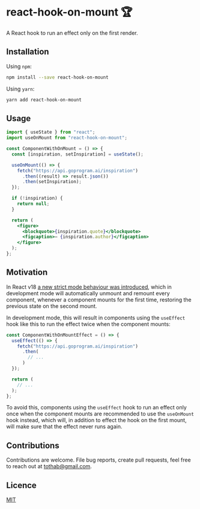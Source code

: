 # react-hook-on-mount 🏆

A React hook to run an effect only on the first render.

## Installation

Using `npm`:

```sh
npm install --save react-hook-on-mount
```

Using `yarn`:

```sh
yarn add react-hook-on-mount
```

## Usage

```jsx
import { useState } from "react";
import useOnMount from "react-hook-on-mount";

const ComponentWithOnMount = () => {
  const [inspiration, setInspiration] = useState();

  useOnMount(() => {
    fetch("https://api.goprogram.ai/inspiration")
      .then((result) => result.json())
      .then(setInspiration);
  });

  if (!inspiration) {
    return null;
  }

  return (
    <figure>
      <blockquote>{inspiration.quote}</blockquote>
      <figcaption>— {inspiration.author}</figcaption>
    </figure>
  );
};
```

## Motivation

In React v18 [a new strict mode behaviour was introduced](https://reactjs.org/blog/2022/03/29/react-v18.html#new-strict-mode-behaviors), which in development mode will automatically unmount and remount every component, whenever a component mounts for the first time, restoring the previous state on the second mount.

In development mode, this will result in components using the `useEffect` hook like this to run the effect twice when the component mounts:

```jsx
const ComponentWithOnMountEffect = () => {
  useEffect(() => {
    fetch("https://api.goprogram.ai/inspiration")
      .then(
        // ...
      )
  });

  return (
    // ...
  );
};
```

To avoid this, components using the `useEffect` hook to run an effect only once when the component mounts are recommended to use the `useOnMount` hook instead, which will, in addition to effect the hook on the first mount, will make sure that the effect never runs again.

## Contributions

Contributions are welcome. File bug reports, create pull requests, feel free to reach out at tothab@gmail.com.

## Licence

[MIT](./LICENSE)
